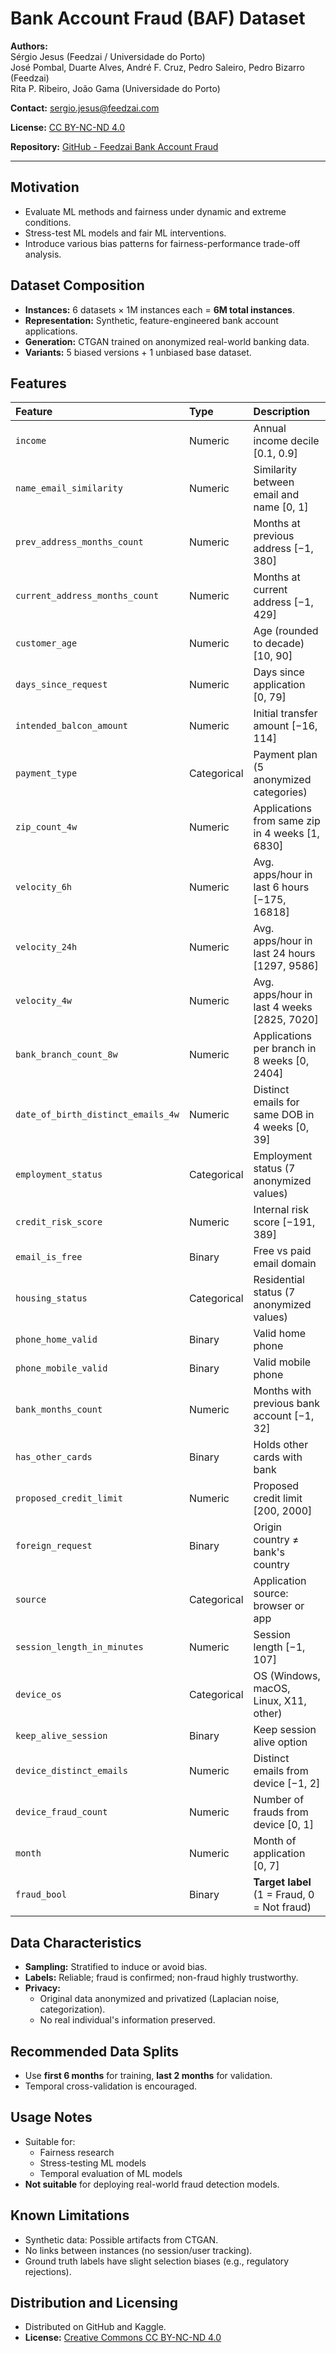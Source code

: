 # Bank Account Fraud (BAF) Dataset

**Authors:**  
Sérgio Jesus (Feedzai / Universidade do Porto)  
José Pombal, Duarte Alves, André F. Cruz, Pedro Saleiro, Pedro Bizarro (Feedzai)  
Rita P. Ribeiro, João Gama (Universidade do Porto)  

**Contact:** sergio.jesus@feedzai.com

**License:** [CC BY-NC-ND 4.0](https://creativecommons.org/licenses/by-nc-nd/4.0/)

**Repository:** [GitHub - Feedzai Bank Account Fraud](https://github.com/feedzai/bank-account-fraud)

---

## Motivation

- Evaluate ML methods and fairness under dynamic and extreme conditions.
- Stress-test ML models and fair ML interventions.
- Introduce various bias patterns for fairness-performance trade-off analysis.

## Dataset Composition

- **Instances:** 6 datasets × 1M instances each = **6M total instances**.
- **Representation:** Synthetic, feature-engineered bank account applications.
- **Generation:** CTGAN trained on anonymized real-world banking data.
- **Variants:** 5 biased versions + 1 unbiased base dataset.

## Features

| Feature | Type | Description |
|:---|:---|:---|
| `income` | Numeric | Annual income decile [0.1, 0.9] |
| `name_email_similarity` | Numeric | Similarity between email and name [0, 1] |
| `prev_address_months_count` | Numeric | Months at previous address [−1, 380] |
| `current_address_months_count` | Numeric | Months at current address [−1, 429] |
| `customer_age` | Numeric | Age (rounded to decade) [10, 90] |
| `days_since_request` | Numeric | Days since application [0, 79] |
| `intended_balcon_amount` | Numeric | Initial transfer amount [−16, 114] |
| `payment_type` | Categorical | Payment plan (5 anonymized categories) |
| `zip_count_4w` | Numeric | Applications from same zip in 4 weeks [1, 6830] |
| `velocity_6h` | Numeric | Avg. apps/hour in last 6 hours [−175, 16818] |
| `velocity_24h` | Numeric | Avg. apps/hour in last 24 hours [1297, 9586] |
| `velocity_4w` | Numeric | Avg. apps/hour in last 4 weeks [2825, 7020] |
| `bank_branch_count_8w` | Numeric | Applications per branch in 8 weeks [0, 2404] |
| `date_of_birth_distinct_emails_4w` | Numeric | Distinct emails for same DOB in 4 weeks [0, 39] |
| `employment_status` | Categorical | Employment status (7 anonymized values) |
| `credit_risk_score` | Numeric | Internal risk score [−191, 389] |
| `email_is_free` | Binary | Free vs paid email domain |
| `housing_status` | Categorical | Residential status (7 anonymized values) |
| `phone_home_valid` | Binary | Valid home phone |
| `phone_mobile_valid` | Binary | Valid mobile phone |
| `bank_months_count` | Numeric | Months with previous bank account [−1, 32] |
| `has_other_cards` | Binary | Holds other cards with bank |
| `proposed_credit_limit` | Numeric | Proposed credit limit [200, 2000] |
| `foreign_request` | Binary | Origin country ≠ bank's country |
| `source` | Categorical | Application source: browser or app |
| `session_length_in_minutes` | Numeric | Session length [−1, 107] |
| `device_os` | Categorical | OS (Windows, macOS, Linux, X11, other) |
| `keep_alive_session` | Binary | Keep session alive option |
| `device_distinct_emails` | Numeric | Distinct emails from device [−1, 2] |
| `device_fraud_count` | Numeric | Number of frauds from device [0, 1] |
| `month` | Numeric | Month of application [0, 7] |
| `fraud_bool` | Binary | **Target label** (1 = Fraud, 0 = Not fraud) |

## Data Characteristics

- **Sampling:** Stratified to induce or avoid bias.
- **Labels:** Reliable; fraud is confirmed; non-fraud highly trustworthy.
- **Privacy:**  
  - Original data anonymized and privatized (Laplacian noise, categorization).  
  - No real individual's information preserved.

## Recommended Data Splits

- Use **first 6 months** for training, **last 2 months** for validation.
- Temporal cross-validation is encouraged.

## Usage Notes

- Suitable for:  
  - Fairness research  
  - Stress-testing ML models  
  - Temporal evaluation of ML models
- **Not suitable** for deploying real-world fraud detection models.

## Known Limitations

- Synthetic data: Possible artifacts from CTGAN.
- No links between instances (no session/user tracking).
- Ground truth labels have slight selection biases (e.g., regulatory rejections).

## Distribution and Licensing

- Distributed on GitHub and Kaggle.
- **License:** [Creative Commons CC BY-NC-ND 4.0](https://creativecommons.org/licenses/by-nc-nd/4.0/)
